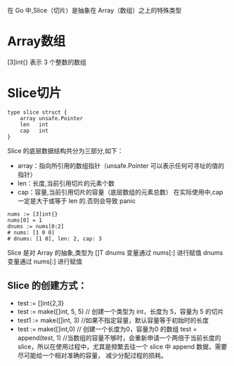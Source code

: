 在 Go 中,Slice（切片）是抽象在 Array（数组）之上的特殊类型

# Array数组
[3]int{} 表示 3 个整数的数组

# Slice切片
```
type slice struct {
	array unsafe.Pointer
	len   int
	cap   int
}
```
Slice 的底层数据结构共分为三部分,如下：

- array：指向所引用的数组指针（unsafe.Pointer 可以表示任何可寻址的值的指针）
- len：长度,当前引用切片的元素个数
- cap：容量,当前引用切片的容量（底层数组的元素总数）
在实际使用中,cap 一定是大于或等于 len 的.否则会导致 panic

```
nums := [3]int{}
nums[0] = 1
dnums := nums[0:2]
# nums: [1 0 0] 
# dnums: [1 0], len: 2, cap: 3
```
Slice 是对 Array 的抽象,类型为 []T
dnums 变量通过 nums[:] 进行赋值
dnums 变量通过 nums[:] 进行赋值



## Slice 的创建方式：
- test := []int{2,3}
- test := make([]int, 5, 5)  // 创建一个类型为 int，长度为 5，容量为 5 的切片
- test1 := make([]int, 3)                        //如果不指定容量，默认容量等于初始时的长度
- test := make([]int,0)                              // 创建一个长度为0，容量为0 的数组
  test = append(test, 1)
//当数组的容量不够时，会重新申请一个两倍于当前长度的 slice，所以在使用过程中，尤其是频繁去往一个 slice 中 append 数据，需要尽可能给一个相对准确的容量， 减少分配过程的损耗。

